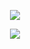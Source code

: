 <p align="center"><img src="https://github-readme-streak-stats.herokuapp.com?user=citharus&hide_border=true"></p>
<p align="center"><img src="https://github-readme-stats.vercel.app/api/wakatime?username=citharus&hide_border=true&custom_title="></p>
